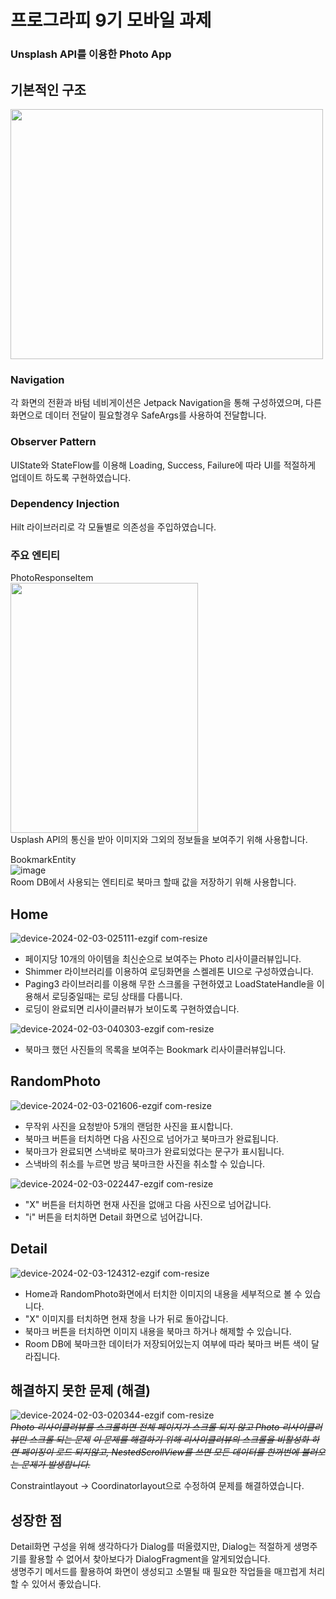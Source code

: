 # 프로그라피 9기 모바일 과제
### Unsplash API를 이용한 Photo App  

## 기본적인 구조

<img src="https://github.com/rnqhqaltjs/9th-aos-prography-quest/assets/86480696/d26b0ba4-344d-4e7c-a98b-2bda1096108f" width="500" height="400"/>


### Navigation  
각 화면의 전환과 바텀 네비게이션은 Jetpack Navigation을 통해 구성하였으며, 다른 화면으로 데이터 전달이 필요할경우 SafeArgs를 사용하여 전달합니다.  

### Observer Pattern  
UIState와 StateFlow를 이용해 Loading, Success, Failure에 따라 UI를 적절하게 업데이트 하도록 구현하였습니다.

### Dependency Injection  
Hilt 라이브러리로 각 모듈별로 의존성을 주입하였습니다.  

### 주요 엔티티  
PhotoResponseItem  
<img src="https://github.com/rnqhqaltjs/9th-aos-prography-quest/assets/86480696/fdd9b2f6-3f74-460f-9e1b-f52322055d00" width="300" height="400"/>  
Usplash API의 통신을 받아 이미지와 그외의 정보들을 보여주기 위해 사용합니다.

BookmarkEntity  
![image](https://github.com/rnqhqaltjs/9th-aos-prography-quest/assets/86480696/28dd8992-17c6-4a66-9b63-eaa0ee8bf0a3)  
Room DB에서 사용되는 엔티티로 북마크 할때 값을 저장하기 위해 사용합니다.

## Home
![device-2024-02-03-025111-ezgif com-resize](https://github.com/rnqhqaltjs/9th-aos-prography-quest/assets/86480696/81cdce87-6e77-49e7-8932-0bcdd946d021)  
* 페이지당 10개의 아이템을 최신순으로 보여주는 Photo 리사이클러뷰입니다.
* Shimmer 라이브러리를 이용하여 로딩화면을 스켈레톤 UI으로 구성하였습니다.
* Paging3 라이브러리를 이용해 무한 스크롤을 구현하였고 LoadStateHandle을 이용해서 로딩중일때는 로딩 상태를 다룹니다.
* 로딩이 완료되면 리사이클러뷰가 보이도록 구현하였습니다.

![device-2024-02-03-040303-ezgif com-resize](https://github.com/rnqhqaltjs/9th-aos-prography-quest/assets/86480696/e505362f-35a2-4211-91c5-f0cad51ef6cf)  
* 북마크 했던 사진들의 목록을 보여주는 Bookmark 리사이클러뷰입니다.  

## RandomPhoto
![device-2024-02-03-021606-ezgif com-resize](https://github.com/rnqhqaltjs/9th-aos-prography-quest/assets/86480696/57fec832-6ebc-4515-9cae-ff9b9bf1e6e7)  
* 무작위 사진을 요청받아 5개의 랜덤한 사진을 표시합니다.  
* 북마크 버튼을 터치하면 다음 사진으로 넘어가고 북마크가 완료됩니다.  
* 북마크가 완료되면 스낵바로 북마크가 완료되었다는 문구가 표시됩니다.  
* 스낵바의 취소를 누르면 방금 북마크한 사진을 취소할 수 있습니다.  

![device-2024-02-03-022447-ezgif com-resize](https://github.com/rnqhqaltjs/9th-aos-prography-quest/assets/86480696/c0e97393-5f1b-44f6-b4c5-d17c6cc43edd)  
* "X" 버튼을 터치하면 현재 사진을 없애고 다음 사진으로 넘어갑니다.  
* "i" 버튼을 터치하면 Detail 화면으로 넘어갑니다.

## Detail
![device-2024-02-03-124312-ezgif com-resize](https://github.com/rnqhqaltjs/9th-aos-prography-quest/assets/86480696/4aa47603-1df5-4226-8188-b30512b3c2d9)  
* Home과 RandomPhoto화면에서 터치한 이미지의 내용을 세부적으로 볼 수 있습니다.  
* "X" 이미지를 터치하면 현재 창을 나가 뒤로 돌아갑니다.  
* 북마크 버튼을 터치하면 이미지 내용을 북마크 하거나 해제할 수 있습니다.  
* Room DB에 북마크한 데이터가 저장되어있는지 여부에 따라 북마크 버튼 색이 달라집니다.  

## 해결하지 못한 문제 (해결)

![device-2024-02-03-020344-ezgif com-resize](https://github.com/rnqhqaltjs/9th-aos-prography-quest/assets/86480696/6ad2e9c9-1150-41f2-831c-b4151f894fdc)  
~~*Photo 리사이클러뷰를 스크롤하면 전체 페이지가 스크롤 되지 않고 Photo 리사이클러뷰만 스크롤 되는 문제*~~
*~~이 문제를 해결하기 위해 리사이클러뷰의 스크롤을 비활성화 하면 페이징이 로드 되지않고, NestedScrollView를 쓰면 모든 데이터를 한꺼번에 불러오는 문제가 발생합니다.~~*  

Constraintlayout -> Coordinatorlayout으로 수정하여 문제를 해결하였습니다.

## 성장한 점  
Detail화면 구성을 위해 생각하다가 Dialog를 떠올렸지만, Dialog는 적절하게 생명주기를 활용할 수 없어서 찾아보다가 DialogFragment을 알게되었습니다.  
생명주기 메서드를 활용하여 화면이 생성되고 소멸될 때 필요한 작업들을 매끄럽게 처리할 수 있어서 좋았습니다.
